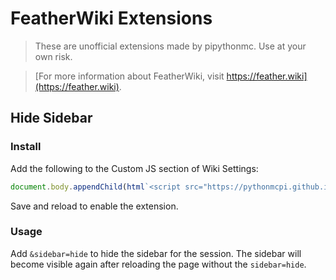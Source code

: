 # FeatherWiki Extensions

> These are unofficial extensions made by pipythonmc. Use at your own risk.

> [For more information about FeatherWiki, visit https://feather.wiki](https://feather.wiki).

## Hide Sidebar

### Install

Add the following to the Custom JS section of Wiki Settings:

```js
document.body.appendChild(html`<script src="https://pythonmcpi.github.io/fw_ext/hide_sidebar.min.js"><\/script>`);
```

Save and reload to enable the extension.

### Usage

Add `&sidebar=hide` to hide the sidebar for the session. The sidebar will become visible again after reloading the page without the `sidebar=hide`.
